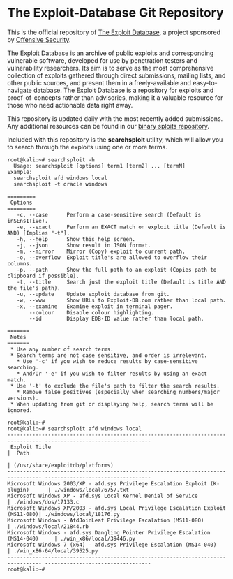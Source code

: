The Exploit-Database Git Repository
===================================

This is the official repository of [The Exploit Database](https://www.exploit-db.com/), a project sponsored by [Offensive Security](https://www.offensive-security.com/).

The Exploit Database is an archive of public exploits and corresponding vulnerable software, developed for use by penetration testers and vulnerability researchers. Its aim is to serve as the most comprehensive collection of exploits gathered through direct submissions, mailing lists, and other public sources, and present them in a freely-available and easy-to-navigate database. The Exploit Database is a repository for exploits and proof-of-concepts rather than advisories, making it a valuable resource for those who need actionable data right away.

This repository is updated daily with the most recently added submissions. Any additional resources can be found in our [binary sploits repository](https://github.com/offensive-security/exploit-database-bin-sploits).

Included with this repository is the **searchsploit** utility, which will allow you to search through the exploits using one or more terms.

```
root@kali:~# searchsploit -h
  Usage: searchsploit [options] term1 [term2] ... [termN]
Example:
  searchsploit afd windows local
  searchsploit -t oracle windows

=========
 Options
=========
   -c, --case      Perform a case-sensitive search (Default is inSEnsITiVe).
   -e, --exact     Perform an EXACT match on exploit title (Default is AND) [Implies "-t"].
   -h, --help      Show this help screen.
   -j, --json      Show result in JSON format.
   -m, --mirror    Mirror (Copy) exploit to current path.
   -o, --overflow  Exploit title's are allowed to overflow their columns.
   -p, --path      Show the full path to an exploit (Copies path to clipboard if possible).
   -t, --title     Search just the exploit title (Default is title AND the file's path).
   -u, --update    Update exploit database from git.
   -w, --www       Show URLs to Exploit-DB.com rather than local path.
   -x, --examine   Examine exploit in terminal pager.
       --colour    Disable colour highlighting.
       --id        Display EDB-ID value rather than local path.

=======
 Notes
=======
 * Use any number of search terms.
 * Search terms are not case sensitive, and order is irrelevant.
   * Use '-c' if you wish to reduce results by case-sensitive searching.
   * And/Or '-e' if you wish to filter results by using an exact match.
 * Use '-t' to exclude the file's path to filter the search results.
   * Remove false positives (especially when searching numbers/major versions).
 * When updating from git or displaying help, search terms will be ignored.

root@kali:~#
root@kali:~# searchsploit afd windows local
--------------------------------------------------------------------------------- ----------------------------------
 Exploit Title                                                                   |  Path
                                                                                 | (/usr/share/exploitdb/platforms)
--------------------------------------------------------------------------------- ----------------------------------
Microsoft Windows 2003/XP - afd.sys Privilege Escalation Exploit (K-plugin)      | ./windows/local/6757.txt
Microsoft Windows XP - afd.sys Local Kernel Denial of Service                    | ./windows/dos/17133.c
Microsoft Windows XP/2003 - afd.sys Local Privilege Escalation Exploit (MS11-080)| ./windows/local/18176.py
Microsoft Windows - AfdJoinLeaf Privilege Escalation (MS11-080)                  | ./windows/local/21844.rb
Microsoft Windows - afd.sys Dangling Pointer Privilege Escalation (MS14-040)     | ./win_x86/local/39446.py
Microsoft Windows 7 (x64) - afd.sys Privilege Escalation (MS14-040)              | ./win_x86-64/local/39525.py
--------------------------------------------------------------------------------- ----------------------------------
root@kali:~#
```
